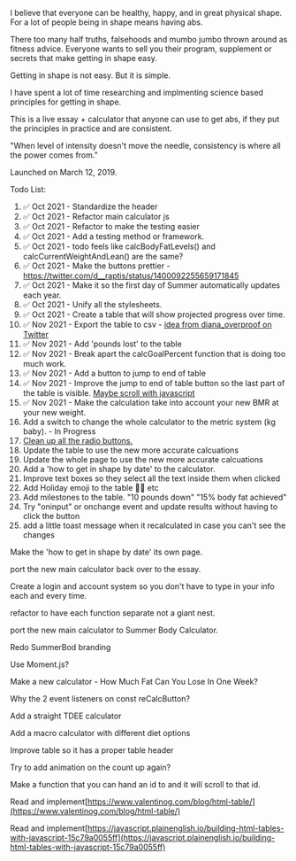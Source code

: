 I believe that everyone can be healthy, happy, and in great physical shape. For a lot of people being in shape means having abs.

There too many half truths, falsehoods and mumbo jumbo thrown around as fitness advice. Everyone wants to sell you their program, supplement or secrets that make getting in shape easy. 

Getting in shape is not easy. But it is simple.

I have spent a lot of time researching and implmenting science based principles for getting in shape. 

This is a live essay + calculator that anyone can use to get abs, if they put the principles in practice and are consistent. 

"When level of intensity doesn't move the needle, consistency is where all the power comes from."

Launched on March 12, 2019.

Todo List:
1. ✅ Oct 2021 - Standardize the header 
2. ✅ Oct 2021 - Refactor main calculator js
4. ✅ Oct 2021 - Refactor to make the testing easier
3. ✅ Oct 2021 - Add a testing method or framework.
5. ✅ Oct 2021 - todo feels like calcBodyFatLevels() and calcCurrentWeightAndLean() are the same?
6. ✅ Oct 2021 - Make the buttons prettier - https://twitter.com/d__raptis/status/1400092255659171845 
7. ✅ Oct 2021 - Make it so the first day of Summer automatically updates each year. 
8. ✅ Oct 2021 - Unify all the stylesheets. 
9. ✅ Oct 2021 - Create a table that will show projected progress over time.
11. ✅ Nov 2021 - Export the table to csv - [idea from diana_overproof on Twitter](https://twitter.com/JoshDance/status/145555507697035264) 
12. ✅ Nov 2021 - Add 'pounds lost' to the table
13. ✅ Nov 2021 - Break apart the calcGoalPercent function that is doing too much work. 
15. ✅ Nov 2021 - Add a button to jump to end of table
16. ✅ Nov 2021 - Improve the jump to end of table button so the last part of the table is visible. [Maybe scroll with javascript](https://stackoverflow.com/questions/24836798/anchor-hash-to-the-bottom-of-the-page/24836869)
14. ✅ Nov 2021 - Make the calculation take into account your new BMR at your new weight. 
15. Add a switch to change the whole calculator to the metric system (kg baby). - In Progress
16. [Clean up all the radio buttons.](https://yogeshchauhan.com/how-to-convert-an-html-radio-buttons-into-a-toggle-switch-using-css/)
17. Update the table to use the new more accurate calcuations
18. Update the whole page to use the new more accurate calcuations
19. Add a 'how to get in shape by date' to the calculator. 
20. Improve text boxes so they select all the text inside them when clicked
21. Add Holiday emoji to the table 🎄🎊 etc
22. Add milestones to the table. "10 pounds down" "15% body fat achieved"
23. Try "oninput" or onchange event and update results without having to click the button
24. add a little toast message when it recalculated in case you can't see the changes

Make the 'how to get in shape by date' its own page.

port the new main calculator back over to the essay.

Create a login and account system so you don't have to type in your info each and every time.

refactor to have each function separate not a giant nest.

port the new main calculator to Summer Body Calculator.

Redo SummerBod branding

Use Moment.js?

Make a new calculator - How Much Fat Can You Lose In One Week?

Why the 2 event listeners on const reCalcButton?

Add a straight TDEE calculator

Add a macro calculator with different diet options

Improve table so it has a proper table header

Try to add animation on the count up again?

Make a function that you can hand an id to and it will scroll to that id. 

Read and implement[https://www.valentinog.com/blog/html-table/](https://www.valentinog.com/blog/html-table/)

Read and implement[https://javascript.plainenglish.io/building-html-tables-with-javascript-15c79a0055ff](https://javascript.plainenglish.io/building-html-tables-with-javascript-15c79a0055ff)

